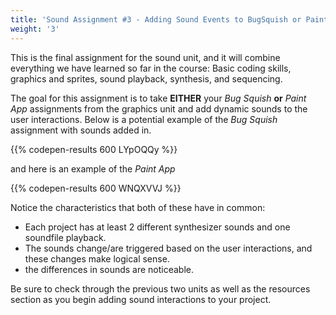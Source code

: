 ```yaml
---
title: 'Sound Assignment #3 - Adding Sound Events to BugSquish or Paint App!'
weight: '3'
---
```


This is the final assignment for the sound unit, and it will combine everything we have learned so far in the course: Basic coding skills, graphics and sprites, sound playback, synthesis, and sequencing.

The goal for this assignment is to take **EITHER** your _Bug Squish_ **or** _Paint App_ assignments from the graphics unit and add dynamic sounds to the user interactions. Below is a potential example of the _Bug Squish_ assignment with sounds added in.

{{% codepen-results 600 LYpOQQy %}}


and here is an example of the _Paint App_

{{% codepen-results 600 WNQXVVJ %}}


Notice the characteristics that both of these have in common:

* Each project has at least 2 different synthesizer sounds and one soundfile playback.
* The sounds change/are triggered based on the user interactions, and these changes make logical sense.
* the differences in sounds are noticeable.

Be sure to check through the previous two units as well as the resources section as you begin adding sound interactions to your project.
